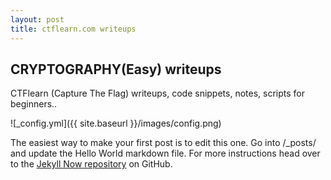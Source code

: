```yaml
---
layout: post
title: ctflearn.com writeups
---
```

CRYPTOGRAPHY(Easy) writeups
---
CTFlearn (Capture The Flag) writeups, code snippets, notes, scripts for beginners..


![_config.yml]({{ site.baseurl }}/images/config.png)

The easiest way to make your first post is to edit this one. Go into /_posts/ and update the Hello World markdown file. For more instructions head over to the [Jekyll Now repository](https://github.com/barryclark/jekyll-now) on GitHub.
